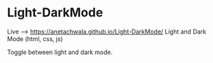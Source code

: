 # Light-DarkMode
Live --> https://anetachwala.github.io/Light-DarkMode/
Light and Dark Mode (html, css, js)

Toggle between light and dark mode.
